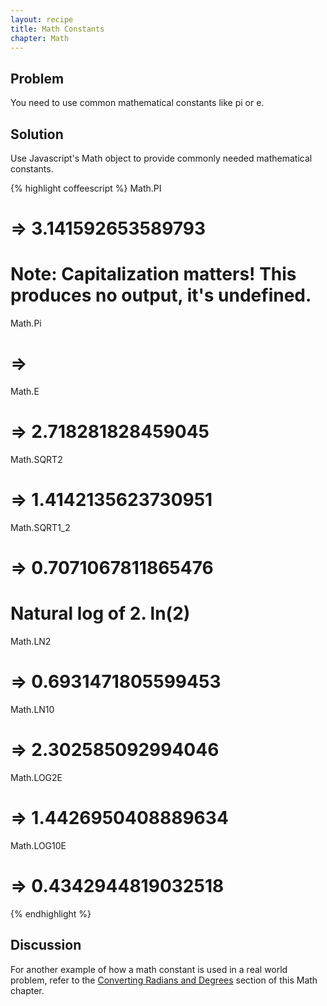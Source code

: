 ```yaml
---
layout: recipe
title: Math Constants
chapter: Math
---
```

## Problem

You need to use common mathematical constants like pi or e.

## Solution

Use Javascript's Math object to provide commonly needed mathematical constants.

{% highlight coffeescript %}
Math.PI
# => 3.141592653589793

# Note: Capitalization matters! This produces no output, it's undefined.
Math.Pi
# =>

Math.E
# => 2.718281828459045

Math.SQRT2
# => 1.4142135623730951

Math.SQRT1_2
# => 0.7071067811865476

# Natural log of 2. ln(2)
Math.LN2
# => 0.6931471805599453

Math.LN10
# => 2.302585092994046

Math.LOG2E
# => 1.4426950408889634

Math.LOG10E
# => 0.4342944819032518

{% endhighlight %}

## Discussion

For another example of how a math constant is used in a real world problem, refer to the [Converting Radians and Degrees](/chapters/math/radians-degrees) section of this Math chapter.
